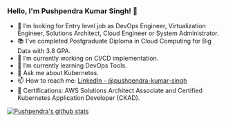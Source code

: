 ### Hello, I'm Pushpendra Kumar Singh! 👋


- 🤔 I’m looking for Entry level job as DevOps Engineer, Virtualization Engineer, Solutions Architect, Cloud Engineer or System Administrator.
- :books: I've completed Postgraduate Diploma in Cloud Computing for Big Data with 3.8 GPA.
- 🔭 I’m currently working on CI/CD implementation. 
- 🌱 I’m currently learning DevOps Tools. 
- 💬 Ask me about Kubernetes.
- 📫 How to reach me: [LinkedIn - @pushpendra-kumar-singh](https://www.linkedin.com/in/pushpendra-kumar-singh/)
- :page_facing_up: Certifications: AWS Solutions Architect Associate and Certified Kubernetes Application Developer (CKAD).

[![Pushpendra's github stats](https://github-readme-stats.vercel.app/api?username=kr-pushpendra)](https://github.com/kr-pushpendra/github-readme-stats)

<!-- [![Top Langs](https://github-readme-stats.vercel.app/api/top-langs/?username=kr-pushpendra)](https://github.com/kr-pushpendra/github-readme-stats) -->
